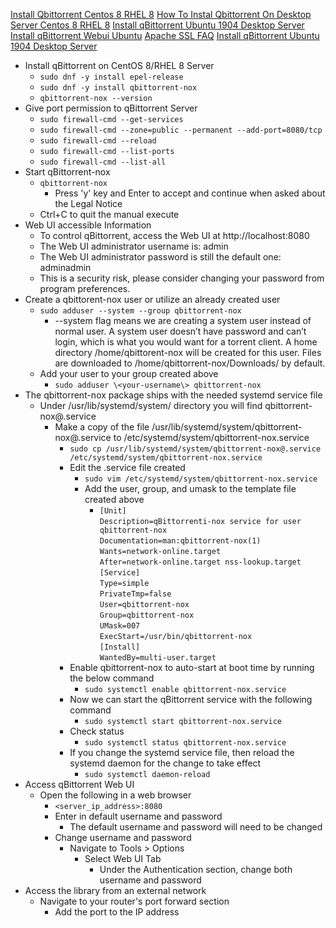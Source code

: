 [Install Qbittorrent Centos 8 RHEL 8](https://www.linuxbabe.com/redhat/install-qbittorrent-centos-8-rhel-8)
[How To Instal Qbittorrent On Desktop Server Centos 8 RHEL 8](https://tier4hosting.com/how-to-instal-qbittorrent-on-desktop-server-centos-8-rhel-8/)
[Install qBittorrent Ubuntu 1904 Desktop Server](https://www.linuxbabe.com/ubuntu/install-qbittorrent-ubuntu-19-04-desktop-server)
[Install qBittorrent Webui Ubuntu](https://www.smarthomebeginner.com/install-qbittorrent-webui-ubuntu/)
[Apache SSL FAQ](https://httpd.apache.org/docs/current/ssl/ssl_faq.html#aboutcerts)
[Install qBittorrent Ubuntu 1904 Desktop Server](https://www.linuxbabe.com/ubuntu/install-qbittorrent-ubuntu-19-04-desktop-server)

* Install qBittorrent on CentOS 8/RHEL 8 Server
  * `sudo dnf -y install epel-release`
  * `sudo dnf -y install qbittorrent-nox`
  * `qbittorrent-nox --version`
* Give port permission to qBittorrent Server
  * `sudo firewall-cmd --get-services`
  * `sudo firewall-cmd --zone=public --permanent --add-port=8080/tcp`
  * `sudo firewall-cmd --reload`
  * `sudo firewall-cmd --list-ports`
  * `sudo firewall-cmd --list-all`
* Start qBittorrent-nox
  * `qbittorrent-nox`
    * Press 'y' key and Enter to accept and continue when asked about the Legal Notice
  * Ctrl+C to quit the manual execute
* Web UI accessible Information
  * To control qBittorrent, access the Web UI at http://localhost:8080
  * The Web UI administrator username is: admin
  * The Web UI administrator password is still the default one: adminadmin
  * This is a security risk, please consider changing your password from program preferences.
* Create a qbittorent-nox user or utilize an already created user
  * `sudo adduser --system --group qbittorrent-nox`
    * --system flag means we are creating a system user instead of normal user. A system user doesn’t have password and can’t login, which is what you would want for a torrent client. A home directory /home/qbittorent-nox will be created for this user. Files are downloaded to /home/qbittorrent-nox/Downloads/  by default.
  * Add your user to your group created above
    * `sudo adduser \<your-username\> qbittorrent-nox`
* The qbittorrent-nox package ships with the needed systemd service file
  * Under /usr/lib/systemd/system/ directory you will find qbittorrent-nox@.service
    * Make a copy of the file /usr/lib/systemd/system/qbittorrent-nox@.service to /etc/systemd/system/qbittorrent-nox.service
      * `sudo cp /usr/lib/systemd/system/qbittorrent-nox@.service /etc/systemd/system/qbittorrent-nox.service`
      * Edit the .service file created
        * `sudo vim /etc/systemd/system/qbittorrent-nox.service`
        * Add the user, group, and umask to the template file created above
          * `[Unit]`<br />
            `Description=qBittorrenti-nox service for user qbittorrent-nox`<br />
            `Documentation=man:qbittorrent-nox(1)`<br />
            `Wants=network-online.target`<br />
            `After=network-online.target nss-lookup.target`<br />
            `[Service]`<br />
            `Type=simple`<br />
            `PrivateTmp=false`<br />
            `User=qbittorrent-nox`<br />
            `Group=qbittorrent-nox`<br />
            `UMask=007`<br />
            `ExecStart=/usr/bin/qbittorrent-nox`<br />
            `[Install]`<br />
            `WantedBy=multi-user.target`
      * Enable qbittorrent-nox to auto-start at boot time by running the below command
        * `sudo systemctl enable qbittorrent-nox.service`
      * Now we can start the qBittorrent service with the following command
        * `sudo systemctl start qbittorrent-nox.service`
      * Check status
        * `sudo systemctl status qbittorrent-nox.service`
      * If you change the systemd service file, then reload the systemd daemon for the change to take effect
        * `sudo systemctl daemon-reload`
* Access qBittorrent Web UI
  * Open the following in a web browser
    * `<server_ip_address>:8080`
    * Enter in default username and password
      * The default username and password will need to be changed
    * Change username and password
      * Navigate to Tools > Options
        * Select Web UI Tab
          * Under the Authentication section, change both username and password
* Access the library from an external network
  * Navigate to your router's port forward section
    * Add the port to the IP address

